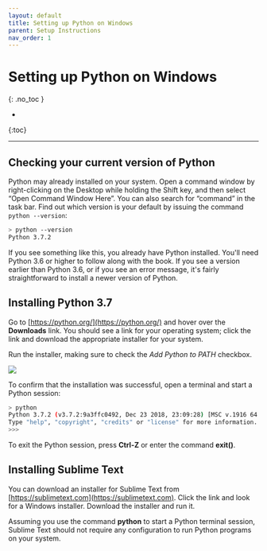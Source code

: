 ```yaml
---
layout: default
title: Setting up Python on Windows
parent: Setup Instructions
nav_order: 1
---
```


# Setting up Python on Windows
{: .no_toc }

* 
{:toc}

---
## Checking your current version of Python

Python may already installed on your system. Open a command window by right-clicking on the Desktop while holding the Shift key, and then select “Open Command Window Here”. You can also search for “command” in the task bar. Find out which version is your default by issuing the command `python --version`:

```bash
> python --version
Python 3.7.2
```

If you see something like this, you already have Python installed. You'll need Python 3.6 or higher to follow along with the book. If you see a version earlier than Python 3.6, or if you see an error message, it's fairly straightforward to install a newer version of Python.

## Installing Python 3.7

Go to [https://python.org/](https://python.org/) and hover over the **Downloads** link. You should see a link for your operating system; click the link and download the appropriate installer for your system.

Run the installer, making sure to check the *Add Python to PATH* checkbox.

![](../../images/crash_course01-1.png)

To confirm that the installation was successful, open a terminal and start a Python session:

```bash
> python
Python 3.7.2 (v3.7.2:9a3ffc0492, Dec 23 2018, 23:09:28) [MSC v.1916 64 bit (AMD64)] on win32
Type "help", "copyright", "credits" or "license" for more information.
>>>
```

To exit the Python session, press **Ctrl-Z** or enter the command **exit()**.

## Installing Sublime Text

You can download an installer for Sublime Text from [https://sublimetext.com](https://sublimetext.com). Click the link and look for a Windows installer. Download the installer and run it.

Assuming you use the command **python** to start a Python terminal session, Sublime Text should not require any configuration to run Python programs on your system.
